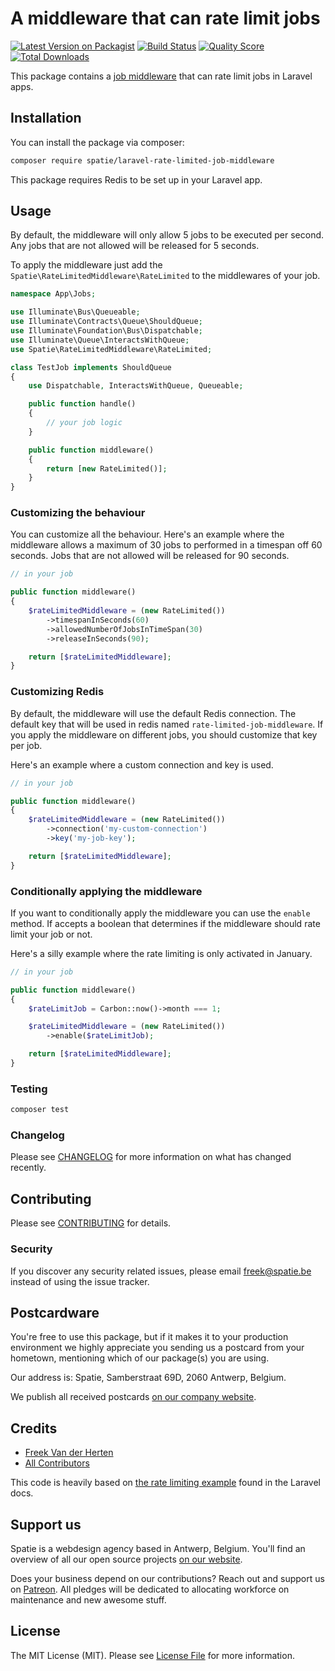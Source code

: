 # A middleware that can rate limit jobs

[![Latest Version on Packagist](https://img.shields.io/packagist/v/spatie/laravel-rate-limited-job-middleware.svg?style=flat-square)](https://packagist.org/packages/spatie/laravel-rate-limited-job-middleware)
[![Build Status](https://img.shields.io/travis/spatie/laravel-rate-limited-job-middleware/master.svg?style=flat-square)](https://travis-ci.org/spatie/laravel-rate-limited-job-middleware)
[![Quality Score](https://img.shields.io/scrutinizer/g/spatie/laravel-rate-limited-job-middleware.svg?style=flat-square)](https://scrutinizer-ci.com/g/spatie/laravel-rate-limited-job-middleware)
[![Total Downloads](https://img.shields.io/packagist/dt/spatie/laravel-rate-limited-job-middleware.svg?style=flat-square)](https://packagist.org/packages/spatie/laravel-rate-limited-job-middleware)

This package contains a [job middleware](https://laravel.com/docs/master/queues#job-middleware) that can rate limit jobs in Laravel apps.

## Installation

You can install the package via composer:

```bash
composer require spatie/laravel-rate-limited-job-middleware
```

This package requires Redis to be set up in your Laravel app.

## Usage

By default, the middleware will only allow 5 jobs to be executed per second. Any jobs that are not allowed will be released for 5 seconds. 

To apply the middleware just add the `Spatie\RateLimitedMiddleware\RateLimited` to the middlewares of your job.

```php
namespace App\Jobs;

use Illuminate\Bus\Queueable;
use Illuminate\Contracts\Queue\ShouldQueue;
use Illuminate\Foundation\Bus\Dispatchable;
use Illuminate\Queue\InteractsWithQueue;
use Spatie\RateLimitedMiddleware\RateLimited;

class TestJob implements ShouldQueue
{
    use Dispatchable, InteractsWithQueue, Queueable;

    public function handle()
    {
        // your job logic
    }

    public function middleware()
    {
        return [new RateLimited()];
    }
}
```

### Customizing the behaviour

You can customize all the behaviour. Here's an example where the middleware allows a maximum of 30 jobs to performed in a timespan off 60 seconds. Jobs that are not allowed will be released for 90 seconds.

```php
// in your job

public function middleware()
{
    $rateLimitedMiddleware = (new RateLimited())
        ->timespanInSeconds(60)
        ->allowedNumberOfJobsInTimeSpan(30)
        ->releaseInSeconds(90);

    return [$rateLimitedMiddleware];
}
```

### Customizing Redis

By default, the middleware will use the default Redis connection. The default key that will be used in redis named `rate-limited-job-middleware`. If you apply the middleware on different jobs, you should customize that key per job.

Here's an example where a custom connection and key is used.

```php
// in your job

public function middleware()
{
    $rateLimitedMiddleware = (new RateLimited())
        ->connection('my-custom-connection')
        ->key('my-job-key');

    return [$rateLimitedMiddleware];
}
```

### Conditionally applying the middleware

If you want to conditionally apply the middleware you can use the `enable` method. If accepts a boolean that determines if the middleware should rate limit your job or not.

Here's a silly example where the rate limiting is only activated in January.

```php
// in your job

public function middleware()
{
    $rateLimitJob = Carbon::now()->month === 1;

    $rateLimitedMiddleware = (new RateLimited())
        ->enable($rateLimitJob);

    return [$rateLimitedMiddleware];
}
```

### Testing

``` bash
composer test
```

### Changelog

Please see [CHANGELOG](CHANGELOG.md) for more information on what has changed recently.

## Contributing

Please see [CONTRIBUTING](CONTRIBUTING.md) for details.

### Security

If you discover any security related issues, please email freek@spatie.be instead of using the issue tracker.

## Postcardware

You're free to use this package, but if it makes it to your production environment we highly appreciate you sending us a postcard from your hometown, mentioning which of our package(s) you are using.

Our address is: Spatie, Samberstraat 69D, 2060 Antwerp, Belgium.

We publish all received postcards [on our company website](https://spatie.be/en/opensource/postcards).

## Credits

- [Freek Van der Herten](https://github.com/freekmurze)
- [All Contributors](../../contributors)

This code is heavily based on [the rate limiting example](https://laravel.com/docs/master/queues#job-middleware) found in the Laravel docs.

## Support us

Spatie is a webdesign agency based in Antwerp, Belgium. You'll find an overview of all our open source projects [on our website](https://spatie.be/opensource).

Does your business depend on our contributions? Reach out and support us on [Patreon](https://www.patreon.com/spatie). 
All pledges will be dedicated to allocating workforce on maintenance and new awesome stuff.

## License

The MIT License (MIT). Please see [License File](LICENSE.md) for more information.
